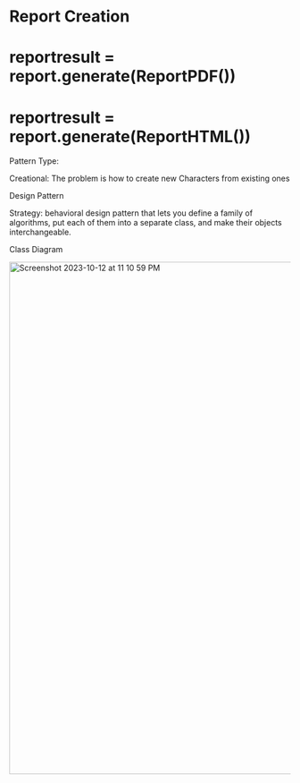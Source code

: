 # Report Creation
# reportresult = report.generate(ReportPDF())
# reportresult = report.generate(ReportHTML())

Pattern Type:

Creational: The problem is how to create new Characters from existing ones

Design Pattern

Strategy: behavioral design pattern that lets you define a family of algorithms, put each of them into a separate class, and make their objects interchangeable.

Class Diagram

<img width="916" alt="Screenshot 2023-10-12 at 11 10 59 PM" src="https://github.com/jorgcastellano/darqs_design_patterns_g6/assets/52435269/3b8c90bc-a13f-43d3-bece-058e9a2a660c">
